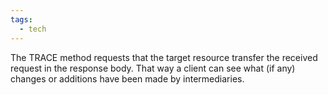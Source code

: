 ```yaml
---
tags:
  - tech
---
```

The TRACE method requests that the target resource transfer the received request in the response body.
That way a client can see what (if any) changes or additions have been made by intermediaries.
